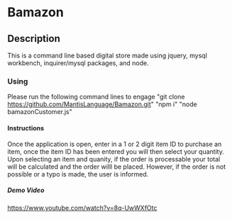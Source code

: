 # Bamazon
## Description
This is a command line based digital store made using jquery, mysql workbench, inquirer/mysql packages, and node. 
### Using
Please run the following command lines to engage
"git clone https://github.com/MantisLanguage/Bamazon.git"
"npm i"
"node bamazonCustomer.js"
#### Instructions
Once the application is open, enter in a 1 or 2 digit item ID to purchase an item, once the item ID has been entered you will then select your quantity. 
Upon selecting an item and quanity, if the order is processable your total will be calculated and the order willl be placed.
However, if the order is not possible or a typo is made, the user is informed. 
##### Demo Video
https://www.youtube.com/watch?v=8q-UwWXfOtc